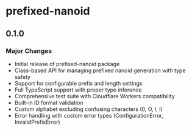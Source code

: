 # prefixed-nanoid

## 0.1.0

### Major Changes

- Initial release of prefixed-nanoid package
- Class-based API for managing prefixed nanoid generation with type safety
- Support for configurable prefix and length settings
- Full TypeScript support with proper type inference
- Comprehensive test suite with Cloudflare Workers compatibility
- Built-in ID format validation
- Custom alphabet excluding confusing characters (0, O, l, I)
- Error handling with custom error types (ConfigurationError, InvalidPrefixError)
